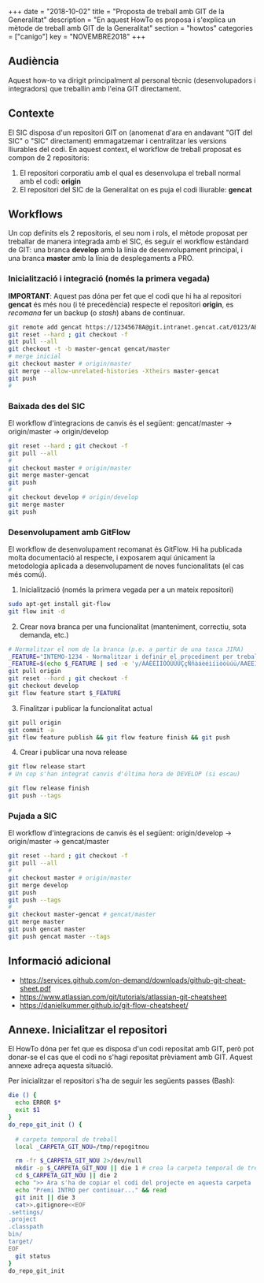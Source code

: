 +++
date = "2018-10-02"
title = "Proposta de treball amb GIT de la Generalitat"
description = "En aquest HowTo es proposa i s'explica un mètode de treball amb GIT de la Generalitat"
section = "howtos"
categories = ["canigo"]
key = "NOVEMBRE2018"
+++

## Audiència

Aquest how-to va dirigit principalment al personal tècnic (desenvolupadors i integradors) que treballin amb l'eina GIT directament.

## Contexte

El SIC disposa d'un repositori GIT on (anomenat d'ara en andavant "GIT del SIC" o "SIC" directament) emmagatzemar i centralitzar les versions lliurables del codi. En aquest context, el workflow de treball proposat es compon de 2 repositoris:

1. El repositori corporatiu amb el qual es desenvolupa el treball normal amb el codi: **origin**
2. El repositori del SIC de la Generalitat on es puja el codi lliurable: **gencat**

## Workflows

Un cop definits els 2 repositoris, el seu nom i rols, el mètode proposat per treballar de manera integrada amb el SIC, és seguir el workflow estàndard de GIT: una branca **develop** amb la línia de desenvolupament principal, i una branca **master** amb la línia de desplegaments a PRO.

### Inicialització i integració (només la primera vegada)

**IMPORTANT**: Aquest pas dóna per fet que el codi que hi ha al repositori **gencat** és més nou (i té precedència) respecte el repositori **origin**, es _recomana_ fer un backup (o _stash_) abans de continuar.

```bash
git remote add gencat https://12345678A@git.intranet.gencat.cat/0123/ABC.git --tags -f -m master
git reset --hard ; git checkout -f
git pull --all
git checkout -t -b master-gencat gencat/master
# merge inicial
git checkout master # origin/master
git merge --allow-unrelated-histories -Xtheirs master-gencat
git push
#
```

### Baixada des del SIC

El workflow d'integracions de canvis és el següent: gencat/master -> origin/master -> origin/develop

```bash
git reset --hard ; git checkout -f
git pull --all
#
git checkout master # origin/master
git merge master-gencat
git push
#
git checkout develop # origin/develop
git merge master
git push
```

### Desenvolupament amb GitFlow

El workflow de desenvolupament recomanat és GitFlow. Hi ha publicada molta documentació al respecte, i exposarem aquí únicament la metodologia aplicada a desenvolupament de noves funcionalitats (el cas més comú).

1. Inicialització (només la primera vegada per a un mateix repositori)

```bash
sudo apt-get install git-flow
git flow init -d
```

2. Crear nova branca per una funcionalitat (manteniment, correctiu, sota demanda, etc.)

```bash
# Normalitzar el nom de la branca (p.e. a partir de una tasca JIRA)
_FEATURE="INTEMO-1234 - Normalitzar i definir el procediment per treballar amb l'eina de  desenvolupament Git"
_FEATURE=$(echo $_FEATURE | sed -e 'y/ÀÁÈÉÌÍÒÓÙÚÜÇçÑñàáèéìíïòóùúü/AAEEIIOOUUUCcNnaaeeiiioouuu/' -e 's:[^-0-9A-Za-z]:_:g' -e 's:_\{2,\}:_:g' -e 's:^_::' -e s:_el_:_:g -e s:_l_:_:g -e s:_amb_:_:g -e s:_i_:_:g -e s:_-_:-:g -e 's:_$::' | cut -c-80)
git pull origin
git reset --hard ; git checkout -f
git checkout develop
git flow feature start $_FEATURE
```

3. Finalitzar i publicar la funcionalitat actual

```bash
git pull origin
git commit -a
git flow feature publish && git flow feature finish && git push
```

4. Crear i publicar una nova release

```bash
git flow release start
# Un cop s'han integrat canvis d'última hora de DEVELOP (si escau)

git flow release finish
git push --tags
```

### Pujada a SIC

El workflow d'integracions de canvis és el següent: origin/develop -> origin/master -> gencat/master

```bash
git reset --hard ; git checkout -f
git pull --all
#
git checkout master # origin/master
git merge develop
git push
git push --tags
#
git checkout master-gencat # gencat/master
git merge master
git push gencat master
git push gencat master --tags
```

## Informació adicional

* https://services.github.com/on-demand/downloads/github-git-cheat-sheet.pdf
* https://www.atlassian.com/git/tutorials/atlassian-git-cheatsheet
* https://danielkummer.github.io/git-flow-cheatsheet/

## Annexe. Inicialitzar el repositori

El HowTo dóna per fet que es disposa d'un codi repositat amb GIT, però pot donar-se el cas que el codi no s'hagi repositat prèviament amb GIT. Aquest annexe adreça aquesta situació.

Per inicialitzar el repositori s'ha de seguir les següents passes (Bash):

```bash
die () {
  echo ERROR $*
  exit $1
}
do_repo_git_init () {
  
  # carpeta temporal de treball
  local _CARPETA_GIT_NOU=/tmp/repogitnou

  rm -fr $_CARPETA_GIT_NOU 2>/dev/null
  mkdir -p $_CARPETA_GIT_NOU || die 1 # crea la carpeta temporal de treball
  cd $_CARPETA_GIT_NOU || die 2
  echo ">> Ara s'ha de copiar el codi del projecte en aquesta carpeta : $_CARPETA_GIT_NOU <<"
  echo "Premi INTRO per continuar..." && read
  git init || die 3
  cat>>.gitignore<<EOF
.settings/
.project
.classpath
bin/
target/
EOF
  git status
}
do_repo_git_init
```

